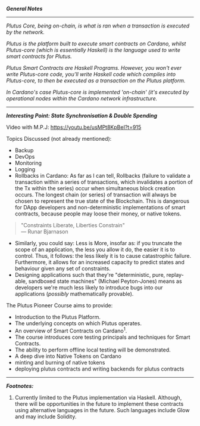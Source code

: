 ***General Notes***

<hr>

*Plutus Core, being on-chain, is what is ran when a transaction is executed by the network.*

*Plutus is the platform built to execute smart contracts on Cardano, whilst Plutus-core (which is essentially Haskell) is the language used to write smart contracts for Plutus.*

*Plutus Smart Contracts are Haskell Programs. However, you won't ever write Plutus-core code, you'll write Haskell code which compiles into Plutus-core, to then be executed as a transaction on the Plutus platform.*

*In Cardano's case Plutus-core is implemented 'on-chain' (it's executed by operational nodes within the Cardano network infrastructure.*

<hr>

***Interesting Point: State Synchronisation & Double Spending***

Video with M.P.J: <https://youtu.be/usMPt8KpBeI?t=915>

Topics Discussed (not already mentioned):

* Backup
* DevOps
* Monitoring
* Logging
* Rollbacks in Cardano: As far as I can tell, Rollbacks (failure to validate a transaction within a series of transactions, which invalidates a portion of the Tx within the series) occur when simultaneous block creation occurs. The longest chain (or series) of transaction will always be chosen to represent the true state of the Blockchain. This is dangerous for DApp developers and non-deterministic implementations of smart contracts, because people may loose their money, or native tokens.

> "Constraints Liberate, Liberties Constrain" <br />
> — Runar Bjarnason

* Similarly, you could say: Less is More, insofar as: if you truncate the scope of an application, the less you allow it do, the easier it is to control. Thus, it follows: the less likely it is to cause catastrophic failure. Furthermore, it allows for an increased capacity to predict states and behaviour given any set of constraints.
* Designing applications such that they're "deterministic, pure, replay-able, sandboxed state machines" (Michael Peyton-Jones) means as developers we're much less likely to introduce bugs into our applications (*possibly* mathematically provable).

The Plutus Pioneer Course aims to provide:

* Introduction to the Plutus Platform.
* The underlying concepts on which Plutus operates.
* An overview of Smart Contracts on Cardano<sup>1</sup>.
* The course introduces core testing principals and techniques for Smart Contracts.
* The ability to perform offline local testing will be demonstrated.
* A deep dive into Native Tokens on Cardano
* minting and burning of native tokens
* deploying plutus contracts and writing backends for plutus contracts

<hr>

***Footnotes:***

1. Currently limited to the Plutus implementation via Haskell. Although, there will be opportunities in the future to implement these contracts using alternative languages in the future. Such languages include Glow and may include Solidity.


